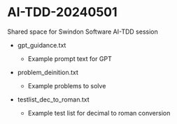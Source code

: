 # AI-TDD-20240501
Shared space for Swindon Software AI-TDD session

- gpt_guidance.txt
  - Example prompt text for GPT

- problem_deinition.txt
  - Example problems to solve

- testlist_dec_to_roman.txt
  - Example test list for decimal to roman conversion

